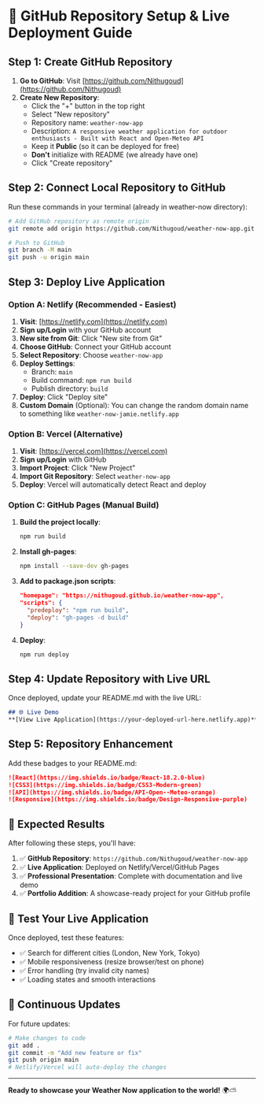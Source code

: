 # 🚀 GitHub Repository Setup & Live Deployment Guide

## Step 1: Create GitHub Repository

1. **Go to GitHub**: Visit [https://github.com/Nithugoud](https://github.com/Nithugoud)
2. **Create New Repository**: 
   - Click the "+" button in the top right
   - Select "New repository"
   - Repository name: `weather-now-app`
   - Description: `A responsive weather application for outdoor enthusiasts - Built with React and Open-Meteo API`
   - Keep it **Public** (so it can be deployed for free)
   - **Don't** initialize with README (we already have one)
   - Click "Create repository"

## Step 2: Connect Local Repository to GitHub

Run these commands in your terminal (already in weather-now directory):

```bash
# Add GitHub repository as remote origin
git remote add origin https://github.com/Nithugoud/weather-now-app.git

# Push to GitHub
git branch -M main
git push -u origin main
```

## Step 3: Deploy Live Application

### Option A: Netlify (Recommended - Easiest)

1. **Visit**: [https://netlify.com](https://netlify.com)
2. **Sign up/Login** with your GitHub account
3. **New site from Git**: Click "New site from Git"
4. **Choose GitHub**: Connect your GitHub account
5. **Select Repository**: Choose `weather-now-app`
6. **Deploy Settings**:
   - Branch: `main`
   - Build command: `npm run build`
   - Publish directory: `build`
7. **Deploy**: Click "Deploy site"
8. **Custom Domain** (Optional): You can change the random domain name to something like `weather-now-jamie.netlify.app`

### Option B: Vercel (Alternative)

1. **Visit**: [https://vercel.com](https://vercel.com)
2. **Sign up/Login** with GitHub
3. **Import Project**: Click "New Project"
4. **Import Git Repository**: Select `weather-now-app`
5. **Deploy**: Vercel will automatically detect React and deploy

### Option C: GitHub Pages (Manual Build)

1. **Build the project locally**:
   ```bash
   npm run build
   ```

2. **Install gh-pages**:
   ```bash
   npm install --save-dev gh-pages
   ```

3. **Add to package.json scripts**:
   ```json
   "homepage": "https://nithugoud.github.io/weather-now-app",
   "scripts": {
     "predeploy": "npm run build",
     "deploy": "gh-pages -d build"
   }
   ```

4. **Deploy**:
   ```bash
   npm run deploy
   ```

## Step 4: Update Repository with Live URL

Once deployed, update your README.md with the live URL:

```markdown
## 🌐 Live Demo
**[View Live Application](https://your-deployed-url-here.netlify.app)**
```

## Step 5: Repository Enhancement

Add these badges to your README.md:

```markdown
![React](https://img.shields.io/badge/React-18.2.0-blue)
![CSS3](https://img.shields.io/badge/CSS3-Modern-green)
![API](https://img.shields.io/badge/API-Open--Meteo-orange)
![Responsive](https://img.shields.io/badge/Design-Responsive-purple)
```

## 🎯 Expected Results

After following these steps, you'll have:

1. ✅ **GitHub Repository**: `https://github.com/Nithugoud/weather-now-app`
2. ✅ **Live Application**: Deployed on Netlify/Vercel/GitHub Pages
3. ✅ **Professional Presentation**: Complete with documentation and live demo
4. ✅ **Portfolio Addition**: A showcase-ready project for your GitHub profile

## 📱 Test Your Live Application

Once deployed, test these features:
- ✅ Search for different cities (London, New York, Tokyo)
- ✅ Mobile responsiveness (resize browser/test on phone)
- ✅ Error handling (try invalid city names)
- ✅ Loading states and smooth interactions

## 🔄 Continuous Updates

For future updates:
```bash
# Make changes to code
git add .
git commit -m "Add new feature or fix"
git push origin main
# Netlify/Vercel will auto-deploy the changes
```

---

**Ready to showcase your Weather Now application to the world!** 🌍⛅